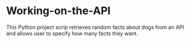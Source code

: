 # Working-on-the-API
This Python project scrip retrieves random facts about dogs from an API and allows user to specify how many facts they want.
